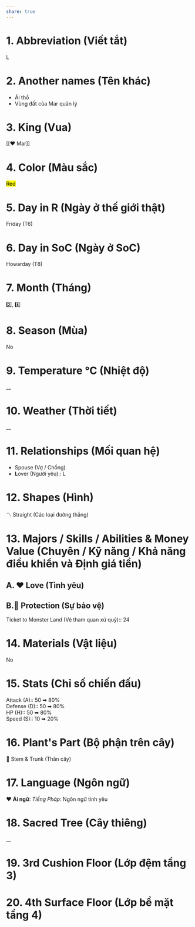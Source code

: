 ```yaml
---  
share: true  
---  
```

# 1. Abbreviation (Viết tắt)  
  
L  
  
# 2. Another names (Tên khác)  
  
- Ái thổ  
- Vùng đất của Mar quản lý   
  
# 3. King (Vua)  
  
[[❤ Mar]]  
  
# 4. Color (Màu sắc)  
  
<mark class="hltr-red">Red</mark>  
  
# 5. Day in R (Ngày ở thế giới thật)  
  
Friday (T6)  
  
# 6. Day in SoC (Ngày ở SoC)  
  
Howarday (T8)  
  
# 7. Month (Tháng)  
  
2️⃣, 8️⃣  
  
# 8. Season (Mùa)  
  
No  
  
# 9. Temperature °C (Nhiệt độ)  
  
__  
  
# 10. Weather (Thời tiết)  
  
__  
  
# 11. Relationships (Mối quan hệ)  
  
- Spouse (Vợ / Chồng)  
- **L**over (Người yêu):: L  
  
# 12. Shapes (Hình)  
  
〽️ Straight (Các loại đường thẳng)  
  
# 13. Majors / Skills / Abilities & Money Value (Chuyên / Kỹ năng / Khả năng điều khiển và Định giá tiền)  
  
## A. ❤ Love (Tình yêu)  
## B.👮 Protection (Sự bảo vệ)  
  
Ticket to Monster Land (Vé tham quan xứ quỷ):: 24  
  
# 14. Materials (Vật liệu)  
  
No  
  
# 15. Stats (Chỉ số chiến đấu)  
  
Attack (A):: 50 ➡ 80%  
Defense (D):: 50 ➡ 80%  
HP (H):: 50 ➡ 80%  
Speed (S):: 10 ➡ 20%  
  
# 16. Plant's Part (Bộ phận trên cây)  
  
🌴 Stem & Trunk (Thân cây)  
  
# 17. Language (Ngôn ngữ)  
  
❤️ **Ái ngữ**: *Tiếng Pháp*: Ngôn ngữ tình yêu  
  
# 18. Sacred Tree (Cây thiêng)  
  
__  
  
# 19. 3rd Cushion Floor (Lớp đệm tầng 3)  
  
# 20. 4th Surface Floor (Lớp bề mặt tầng 4)